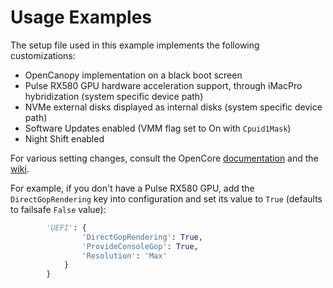 # Usage Examples

The setup file used in this example implements the following customizations:

- OpenCanopy implementation on a black boot screen
- Pulse RX580 GPU hardware acceleration support, through iMacPro hybridization (system specific device path)
- NVMe external disks displayed as internal disks (system specific device path)
- Software Updates enabled (VMM flag set to On with `Cpuid1Mask`)
- Night Shift enabled

For various setting changes, consult the OpenCore [documentation](../../../../acidanthera/OpenCorePkg/tree/master/Docs) and the [wiki](../../../wiki).

For example, if you don't have a Pulse RX580 GPU, add the `DirectGopRendering` key into configuration and set its value to `True` (defaults to failsafe `False` value):

```python
        'UEFI': {
                'DirectGopRendering': True,
                'ProvideConsoleGop': True,
                'Resolution': 'Max'
            }
        }
```
